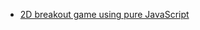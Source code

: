 

* [2D breakout game using pure JavaScript](https://developer.mozilla.org/en-US/docs/Games/Tutorials/2D_Breakout_game_pure_JavaScript)
